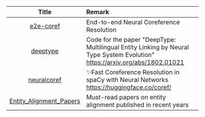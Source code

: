 | Title | Remark |
| :----: | :---- |
| [e2e-coref](https://github.com/kentonl/e2e-coref)|End-to-end Neural Coreference Resolution|
|[deeptype](https://github.com/openai/deeptype)|Code for the paper "DeepType: Multilingual Entity Linking by Neural Type System Evolution" https://arxiv.org/abs/1802.01021|
|[neuralcoref](https://github.com/huggingface/neuralcoref)|✨Fast Coreference Resolution in spaCy with Neural Networks https://huggingface.co/coref/|
|[Entity_Alignment_Papers](https://github.com/THU-KEG/Entity_Alignment_Papers)|Must-read papers on entity alignment published in recent years|


